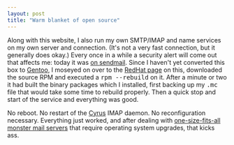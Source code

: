 ```yaml
---
layout: post
title: "Warm blanket of open source"
---
```




Along with this website, I also run my own SMTP/IMAP and name services on my own server and connection. (It's not a very fast connection, but it generally does okay.) Every once in a while a security alert will come out that affects me: today it was <a href="http://www.iss.net/issEn/delivery/xforce/alertdetail.jsp?oid=21950">on sendmail</a>. Since I haven't yet converted this box to <a href="http://www.gentoo.org/">Gentoo</a>, I moseyed on over to the <a href="http://www.redhat.com/support/alerts/sendmail_vulnerability.html">RedHat page</a> on this, downloaded the source RPM and executed a <tt>rpm&nbsp;--rebuild</tt> on it. After a minute or two it had built the binary packages which I installed, first backing up my <tt>.mc</tt> file that would take some time to rebuild properly. Then a quick stop and start of the service and everything was good.

<p>No reboot. No restart of the <a href="http://asg.web.cmu.edu/cyrus/">Cyrus</a> IMAP daemon. No reconfiguration necessary. Everything just worked, and after dealing with <a href="http://www.microsoft.com/exchange/">one-size-fits-all monster mail servers</a> that require operating system upgrades, that kicks ass.</p> 


